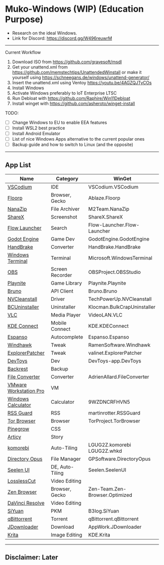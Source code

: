 # Muko-Windows (WIP) (Education Purpose)
- Research on the ideal Windows.
- Link for Discord: https://discord.gg/W496reuwrM

---

Current Workflow
1. Download ISO from https://github.com/gravesoft/msdl
2. Get your unattend.xml from https://github.com/memstechtips/UnattendedWinstall or make it yourself using https://schneegans.de/windows/unattend-generator/
3. Insert the unattend.xml using Ventoy https://youtu.be/4AGZQJTyCOs
4. Install Windows
5. Activate Windows preferably to IoT Enterprise LTSC
6. Run Debloat with https://github.com/Raphire/Win11Debloat
7. Install winget with https://github.com/asheroto/winget-install

TODO:
- [ ] Change Windows to EU to enable EEA features
- [ ] Install WSL2 best practice
- [ ] Install Android Emulator
- [ ] List of nice Windows Apps alternative to the current popular ones
- [ ] Backup guide and how to switch to Linux (and the opposite)

---
## App List

| Name | Category        | WinGet                         |
| ------ | ----------------- | -------------------------------- |
| [VSCodium](https://github.com/VSCodium/vscodium)     | IDE             | VSCodium.VSCodium              |
| [Floorp](https://github.com/Floorp-Projects/Floorp)     | Browser, Gecko  | Ablaze.Floorp                  |
| [NanaZip](https://github.com/M2Team/NanaZip)     | File Archiver   | M2Team.NanaZip                 |
| [ShareX](https://github.com/ShareX/ShareX)     | Screenshot      | ShareX.ShareX                  |
| [Flow Launcher](https://github.com/Flow-Launcher/Flow.Launcher)     | Search          | Flow-Launcher.Flow-Launcher    |
| [Godot Engine](https://github.com/godotengine/godot)     | Game Dev        | GodotEngine.GodotEngine        |
| [HandBrake](https://github.com/HandBrake/HandBrake)     | Converter       | HandBrake.HandBrake            |
| [Windows Terminal](https://github.com/Microsoft/Terminal)     | Terminal        | Microsoft.WindowsTerminal      |
| [OBS](https://github.com/obsproject/obs-studio)     | Screen Recorder | OBSProject.OBSStudio           |
| [Playnite](https://github.com/JosefNemec/Playnite)     | Game Library    | Playnite.Playnite              |
| [Bruno](https://github.com/usebruno/bruno)     | API Client      | Bruno.Bruno                    |
| [NVCleanstall](https://www.techpowerup.com/nvcleanstall)     | Driver          | TechPowerUp.NVCleanstall       |
| [BCUninstaller](https://github.com/Klocman/Bulk-Crap-Uninstaller)     | Uninstaller     | Klocman.BulkCrapUninstaller    |
| [VLC](https://github.com/videolan/vlc)     | Media Player    | VideoLAN.VLC                   |
| [KDE Connect](https://invent.kde.org/network/kdeconnect-kde)     | Mobile Connect  | KDE.KDEConnect                 |
| [Espanso](https://github.com/espanso/espanso)     | Autocomplete    | Espanso.Espanso                |
| [Windhawk](https://github.com/ramensoftware/windhawk)     | Tweak           | RamenSoftware.Windhawk         |
| [ExplorerPatcher](https://github.com/valinet/ExplorerPatcher)     | Tweak           | valinet.ExplorerPatcher        |
| [DevToys](https://github.com/veler/DevToys)     | Dev             | DevToys-app.DevToys            |
| [Backrest](https://github.com/garethgeorge/backrest)     | Backup          |                                |
| [File Converter](https://github.com/Tichau/FileConverter)     | Converter       | AdrienAllard.FileConverter     |
| [VMware Workstation Pro](https://www.vmware.com/products/workstation-pro.html)     | VM              |                                |
| [Windows Calculator](https://github.com/Microsoft/calculator)     | Calculator      | 9WZDNCRFHVN5                   |
| [RSS Guard](https://github.com/martinrotter/rssguard)     | RSS             | martinrotter.RSSGuard          |
| [Tor Browser](https://gitlab.torproject.org/tpo/applications/tor-browser)     | Browser         | TorProject.TorBrowser          |
| [Pinegrow](https://pinegrow.com)     | CSS             |                                |
| [Articy](https://articy.com)     | Story           |                                |
| [komorebi](https://github.com/LGUG2Z/komorebi)     | Auto-Tiling     | LGUG2Z.komorebi LGUG2Z.whkd    |
| [Directory Opus](https://www.gpsoft.com.au)     | File Manager    | GPSoftware.DirectoryOpus       |
| [Seelen UI](https://github.com/eythaann/Seelen-UI)     | DE, Auto-Tiling | Seelen.SeelenUI                |
| [LosslessCut](https://github.com/mifi/lossless-cut)     | Video Editing   |                                |
| [Zen Browser](https://github.com/zen-browser/desktop)     | Browser, Gecko  | Zen-Team.Zen-Browser.Optimized |
| [DaVinci Resolve](https://blackmagicdesign.com/products/davinciresolve)     | Video Editing   |                                |
| [SiYuan](https://github.com/siyuan-note/siyuan)     | PKM             | B3log.SiYuan                   |
| [qBittorrent](https://qbittorrent.org)     | Torrent         | qBittorrent.qBittorrent        |
| [JDownloader](https://jdownloader.org)     | Download        | AppWork.JDownloader            |
| [Krita](https://krita.org)     | Image Editing   | KDE.Krita                      |

---
## Disclaimer: Later
